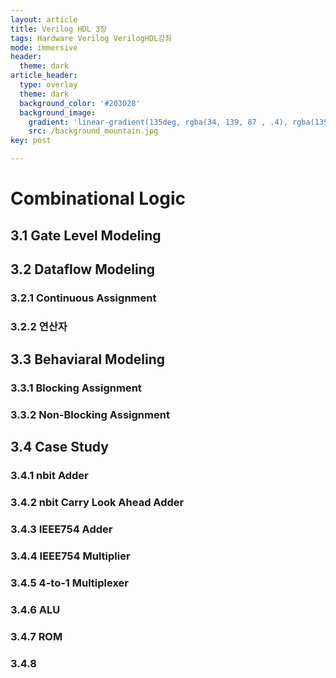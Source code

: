 ```yaml
---
layout: article
title: Verilog HDL 3장
tags: Hardware Verilog VerilogHDL강좌
mode: immersive
header:
  theme: dark
article_header:
  type: overlay
  theme: dark
  background_color: '#203028'
  background_image:
    gradient: 'linear-gradient(135deg, rgba(34, 139, 87 , .4), rgba(139, 34, 139, .4))'
    src: /background_mountain.jpg
key: post

---
```


# Combinational Logic

<!--more-->

## 3.1 Gate Level Modeling



## 3.2 Dataflow Modeling

### 3.2.1 Continuous Assignment



### 3.2.2 연산자



## 3.3 Behaviaral Modeling

### 3.3.1 Blocking Assignment



### 3.3.2 Non-Blocking Assignment



## 3.4 Case Study

### 3.4.1 nbit Adder

### 3.4.2 nbit Carry Look Ahead Adder

### 3.4.3 IEEE754 Adder

### 3.4.4 IEEE754 Multiplier

### 3.4.5 4-to-1 Multiplexer

### 3.4.6 ALU

### 3.4.7 ROM

### 3.4.8 





